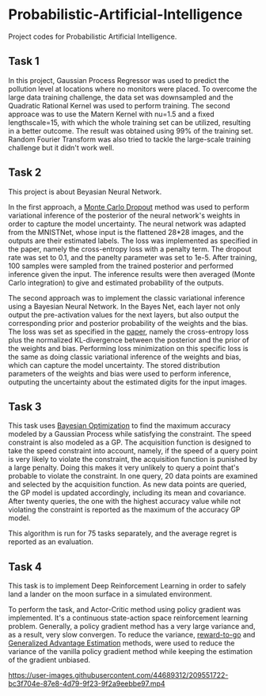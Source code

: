 # Probabilistic-Artificial-Intelligence
Project codes for Probabilistic Artificial Intelligence.

## Task 1
In this project, Gaussian Process Regressor was used to predict the pollution level at locations where no monitors were placed. To overcome the large data training challenge, the data set was downsampled and the Quadratic Rational Kernel was used to perform training. The second approace was to use the Matern Kernel with nu=1.5 and a fixed lengthscale=15, with which the whole training set can be utilized, resulting in a better outcome. The result was obtained using 99% of the training set. Random Fourier Transform was also tried to tackle the large-scale training challenge but it didn't work well.

## Task 2
This project is about Beyasian Neural Network.

In the first approach, a [Monte Carlo Dropout](https://arxiv.org/pdf/1506.02142.pdf) method was used to perform variational inference of the posterior of the neural network's weights in order to capture the model uncertainty. The neural network was adapted from the MNISTNet, whose input is the flattened 28\*28 images, and the outputs are their estimated labels. The loss was implemented as specified in the paper, namely the cross-entropy loss with a penalty term. The dropout rate was set to 0.1, and the panelty parameter was set to 1e-5. After training, 100 samples were sampled from the trained posterior and performed inference given the input. The inference results were then averaged (Monte Carlo integration) to give and estimated probability of the outputs.

The second approach was to implement the classic variational inference using a Bayesian Neural Network. In the Bayes Net, each layer not only output the pre-activation values for the next layers, but also output the corresponding prior and posterior probability of the weights and the bias. The loss was set as specified in the [paper](https://arxiv.org/pdf/1505.05424.pdf), namely the cross-entropy loss plus the normalized KL-divergence between the posterior and the prior of the weights and bias. Performing loss minimization on this specific loss is the same as doing classic variational inference of the weights and bias, which can capture the model uncertainty. The stored distribution parameters of the weights and bias were used to perform inference, outputing the uncertainty about the estimated digits for the input images.

## Task 3
This task uses [Bayesian Optimization](https://proceedings.neurips.cc/paper/2012/file/05311655a15b75fab86956663e1819cd-Paper.pdf) to find the maximum accuracy modeled by a Gaussian Process while satisfying the constraint. The speed constraint is also modeled as a GP. The acquisition function is designed to take the speed constraint into account, namely, if the speed of a query point is very likely to violate the constraint, the acquisition function is punished by a large penalty. Doing this makes it very unlikely to query a point that's probable to violate the constraint. In one query, 20 data points are examined and selected by the acquisition function. As new data points are queried, the GP model is updated accordingly, including its mean and covariance. After twenty queries, the one with the highest accuracy value while not violating the constraint is reported as the maximum of the accuracy GP model. 

This algorithm is run for 75 tasks separately, and the average regret is reported as an evaluation.

## Task 4
This task is to implement Deep Reinforcement Learning in order to safely land a lander on the moon surface in a simulated environment.

To perform the task, and Actor-Critic method using policy gradient was implemented. It's a continuous state-action space reinforcement learning problem. Generally, a policy gradient method has a very large variance and, as a result, very slow convergen. To reduce the variance, [reward-to-go](https://danieltakeshi.github.io/2017/03/28/going-deeper-into-reinforcement-learning-fundamentals-of-policy-gradients/) and [Generalized Advantage Estimation](https://arxiv.org/pdf/1506.02438.pdf) methods, were used to reduce the variance of the vanilla policy gradient method while keeping the estimation of the gradient unbiased.

https://user-images.githubusercontent.com/44689312/209551722-bc3f704e-87e8-4d79-9f23-9f2a9eebbe97.mp4


